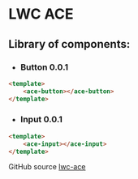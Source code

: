 # LWC ACE

## Library of components:

* ### Button 0.0.1
```html
<template>
    <ace-button></ace-button>
</template>
```

* ### Input 0.0.1
```html
<template>
    <ace-input></ace-input>
</template>
```

GitHub source [lwc-ace](https://github.com/zankoav/lwc-ace.git)

